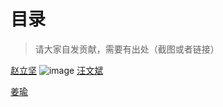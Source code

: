 # 目录

> 请大家自发贡献，需要有出处（截图或者链接）

 [赵立坚](赵立坚)
 ![image](https://user-images.githubusercontent.com/72449367/163700558-663e6a1f-052a-4e80-91d5-2dcdfb086188.jpeg)
 [汪文斌](汪文斌)
 
 [姜瑜](姜瑜)
